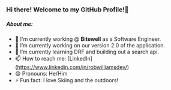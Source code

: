 ### Hi there! Welcome to my GitHub Profile!👋

##### About me:
- 🏢 I'm currently working @ **Bitewell** as a Software Engineer.
- 🔭 I’m currently working on our version 2.0 of the application.
- 🌱 I’m currently learning DRF and building out a search api.
- 📫 How to reach me: [LinkedIn] (https://www.linkedin.com/in/robwilliamsdev/)
- 😄 Pronouns: He/Him
- ⚡ Fun fact: I love Skiing and the outdoors!


